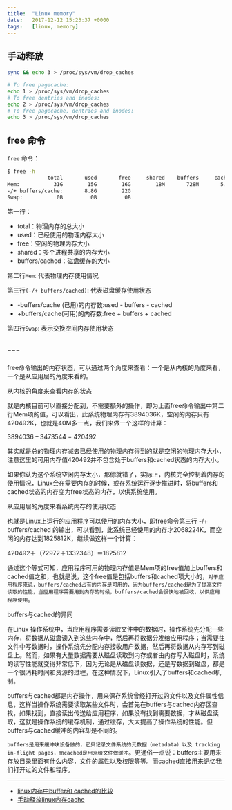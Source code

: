 ```yaml
---
title:  "Linux memory"
date:   2017-12-12 15:23:37 +0000
tags:   [linux, memory]
---
```


## 手动释放

```sh
sync && echo 3 > /proc/sys/vm/drop_caches
```

```sh
# To free pagecache:
echo 1 > /proc/sys/vm/drop_caches
# To free dentries and inodes:
echo 2 > /proc/sys/vm/drop_caches
# To free pagecache, dentries and inodes:
echo 3 > /proc/sys/vm/drop_caches
```

## free 命令


`free` 命令：

```sh
$ free -h
             total       used       free     shared    buffers     cached
Mem:           31G        15G        16G        18M       728M       5.9G
-/+ buffers/cache:       8.8G        22G
Swap:           0B         0B         0B
```

第一行：

- total：物理内存的总大小
- used：已经使用的物理内存大小
- free：空闲的物理内存大小
- shared：多个进程共享的内存大小
- buffers/cached：磁盘缓存的大小

第二行`Mem`: 代表物理内存使用情况

第三行`(-/+ buffers/cached)`: 代表磁盘缓存使用状态

- -buffers/cache (已用)的内存数:used - buffers - cached
- +buffers/cache(可用)的内存数:free + buffers + cached

第四行`Swap`: 表示交换空间内存使用状态


## ---
free命令输出的内存状态，可以通过两个角度来查看：一个是从内核的角度来看，一个是从应用层的角度来看的。

从内核的角度来查看内存的状态

就是内核目前可以直接分配到，不需要额外的操作，即为上面free命令输出中第二行Mem项的值，可以看出，此系统物理内存有3894036K，空闲的内存只有420492K，也就是40M多一点，我们来做一个这样的计算：

3894036 – 3473544 = 420492

其实就是总的物理内存减去已经使用的物理内存得到的就是空闲的物理内存大小，注意这里的可用内存值420492并不包含处于buffers和cached状态的内存大小。

如果你认为这个系统空闲内存太小，那你就错了，实际上，内核完全控制着内存的使用情况，Linux会在需要内存的时候，或在系统运行逐步推进时，将buffers和cached状态的内存变为free状态的内存，以供系统使用。

从应用层的角度来看系统内存的使用状态

也就是Linux上运行的应用程序可以使用的内存大小，即free命令第三行 -/+ buffers/cached 的输出，可以看到，此系统已经使用的内存才2068224K，而空闲的内存达到1825812K，继续做这样一个计算：

420492＋（72972＋1332348）＝1825812

通过这个等式可知，应用程序可用的物理内存值是Mem项的free值加上buffers和cached值之和，也就是说，这个free值是包括buffers和cached项大小的，`对于应用程序来说，buffers/cached占有的内存是可用的，因为buffers/cached是为了提高文件读取的性能，当应用程序需要用到内存的时候，buffers/cached会很快地被回收，以供应用程序使用`。

buffers与cached的异同

在Linux 操作系统中，当应用程序需要读取文件中的数据时，操作系统先分配一些内存，将数据从磁盘读入到这些内存中，然后再将数据分发给应用程序；当需要往文件中写数据时，操作系统先分配内存接收用户数据，然后再将数据从内存写到磁盘上。然而，如果有大量数据需要从磁盘读取到内存或者由内存写入磁盘时，系统的读写性能就变得非常低下，因为无论是从磁盘读数据，还是写数据到磁盘，都是一个很消耗时间和资源的过程，在这种情况下，Linux引入了buffers和cached机制。

buffers与cached都是内存操作，用来保存系统曾经打开过的文件以及文件属性信息，这样当操作系统需要读取某些文件时，会首先在buffers与cached内存区查找，如果找到，直接读出传送给应用程序，如果没有找到需要数据，才从磁盘读取，这就是操作系统的缓存机制，通过缓存，大大提高了操作系统的性能。但buffers与cached缓冲的内容却是不同的。

`buffers是用来缓冲块设备做的，它只记录文件系统的元数据（metadata）以及 tracking in-flight pages，而cached是用来给文件做缓冲`。更通俗一点说：buffers主要用来存放目录里面有什么内容，文件的属性以及权限等等。而cached直接用来记忆我们打开过的文件和程序。

---

- [linux内存中buffer和 cached的比较](http://blog.csdn.net/heweimingming/article/details/52230293)
- [手动释放linux内存cache](https://linux.cn/article-211-1.html)
